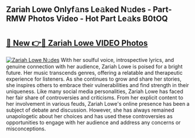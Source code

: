 ## Zariah Lowe Onlyf𝚊ns Le𝚊ked N𝚞des - Part-RMW Photos Video - Hot Part Le𝚊ks B0tOQ

# <h2><a href="http://ab90549.deff.icu/?id=Zariah+Lowe">🔗 New 👉🔴 Zariah Lowe VIDEO Photos</a></h2>

[![Zariah Lowe N𝚞des](https://i.imgur.com/rIISA9y.gif)](http://ab90549.deff.icu/?id=Zariah+Lowe)
With her soulful voice, introspective lyrics, and genuine connection with her audience, Zariah Lowe is poised for a bright future. Her music transcends genres, offering a relatable and therapeutic experience for listeners. As she continues to grow and share her stories, she inspires others to embrace their vulnerabilities and find strength in their uniqueness. Like many social media personalities, Zariah Lowe has faced her fair share of controversies and criticisms. From her explicit content to her involvement in various feuds, Zariah Lowe's online presence has been a subject of debate and discussion. However, she has always remained unapologetic about her choices and has used these controversies as opportunities to engage with her audience and address any concerns or misconceptions.
